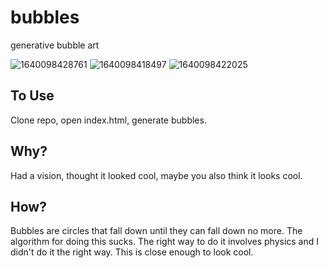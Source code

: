 # bubbles
generative bubble art

![1640098428761](https://user-images.githubusercontent.com/1160599/146950184-79d4ad2c-e2d8-4d01-b88c-6f3ff156e4c0.png)
![1640098418497](https://user-images.githubusercontent.com/1160599/146950189-3e264904-0e29-44ee-b9be-4d71d6b2edfb.png)
![1640098422025](https://user-images.githubusercontent.com/1160599/146950197-2cfdae6c-a88c-4114-afb9-f1fbd943821e.png)

## To Use
Clone repo, open index.html, generate bubbles.

## Why?
Had a vision, thought it looked cool, maybe you also think it looks cool.

## How?
Bubbles are circles that fall down until they can fall down no more. The algorithm for doing this sucks. The right way to do it involves physics and I didn't do it the right way. This is close enough to look cool.
